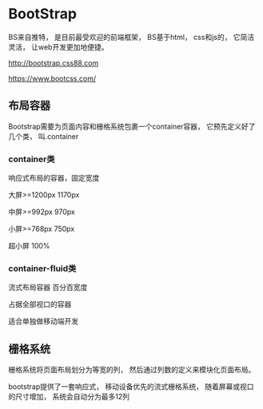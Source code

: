 # BootStrap

BS来自推特， 是目前最受欢迎的前端框架， BS基于html， css和js的， 它简洁灵活， 让web开发更加地便捷。

http://bootstrap.css88.com

https://www.bootcss.com/



## 布局容器

Bootstrap需要为页面内容和栅格系统包裹一个container容器， 它预先定义好了几个类， 叫.container



### container类

响应式布局的容器，固定宽度

大屏>=1200px 1170px

中屏>=992px 970px

小屏>=768px 750px

超小屏 100%



### container-fluid类

流式布局容器 百分百宽度

占据全部视口的容器

适合单独做移动端开发



## 栅格系统

栅格系统将页面布局划分为等宽的列， 然后通过列数的定义来模块化页面布局。

bootstrap提供了一套响应式， 移动设备优先的流式栅格系统， 随着屏幕或视口的尺寸增加， 系统会自动分为最多12列